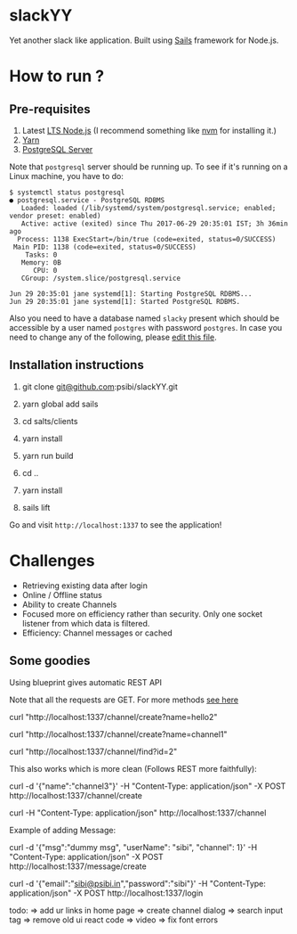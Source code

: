 # slackYY

Yet another slack like application. Built
using [Sails](http://sailsjs.org) framework for Node.js.

# How to run ?

## Pre-requisites

1. Latest [LTS Node.js](https://nodejs.org/en/) (I recommend something
   like [nvm](https://github.com/creationix/nvm) for installing it.)
2. [Yarn](https://yarnpkg.com/en/docs/install)
3. [PostgreSQL Server](https://www.postgresql.org/)

Note that `postgresql` server should be running up. To see if it's
running on a Linux machine, you have to do:

``` shellsession
$ systemctl status postgresql
● postgresql.service - PostgreSQL RDBMS
   Loaded: loaded (/lib/systemd/system/postgresql.service; enabled; vendor preset: enabled)
   Active: active (exited) since Thu 2017-06-29 20:35:01 IST; 3h 36min ago
  Process: 1138 ExecStart=/bin/true (code=exited, status=0/SUCCESS)
 Main PID: 1138 (code=exited, status=0/SUCCESS)
    Tasks: 0
   Memory: 0B
      CPU: 0
   CGroup: /system.slice/postgresql.service

Jun 29 20:35:01 jane systemd[1]: Starting PostgreSQL RDBMS...
Jun 29 20:35:01 jane systemd[1]: Started PostgreSQL RDBMS.
```

Also you need to have a database named `slacky` present which should
be accessible by a user named `postgres` with password `postgres`. In case you need to change any of the following, please [edit this file](todo).

## Installation instructions

1. git clone git@github.com:psibi/slackYY.git

2. yarn global add sails

3. cd salts/clients

4. yarn install

5. yarn run build

6. cd ..

7. yarn install

8. sails lift

Go and visit `http://localhost:1337` to see the application!

# Challenges

* Retrieving existing data after login
* Online / Offline status
* Ability to create Channels
* Focused more on efficiency rather than security. Only one socket listener from which data is filtered.
* Efficiency: Channel messages or cached

## Some goodies

Using blueprint gives automatic REST API

Note that all the requests are GET. For more methods [see here](http://sailsjs.com/documentation/concepts/blueprints/blueprint-actions)

curl "http://localhost:1337/channel/create?name=hello2"

curl "http://localhost:1337/channel/create?name=channel1"

curl "http://localhost:1337/channel/find?id=2"

This also works which is more clean (Follows REST more faithfully):

curl -d '{"name":"channel3"}' -H "Content-Type: application/json" -X POST http://localhost:1337/channel/create

curl -H "Content-Type: application/json" http://localhost:1337/channel

Example of adding Message:

curl -d '{"msg":"dummy msg", "userName": "sibi", "channel": 1}' -H "Content-Type: application/json" -X POST http://localhost:1337/message/create

curl -d '{"email":"sibi@psibi.in","password":"sibi"}' -H "Content-Type: application/json" -X POST http://localhost:1337/login

todo:
=> add ur links in home page
=> create channel dialog
=> search input tag
=> remove old ui react code
=> video
=> fix font errors
